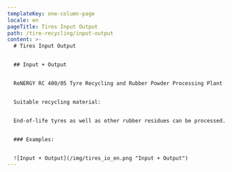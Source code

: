 ```yaml
---
templateKey: one-column-page
locale: en
pageTitle: Tires Input Output
path: /tire-recycling/input-output
content: >-
  # Tires Input Output


  ## Input + Output


  ReNERGY RC 400/05 Tyre Recycling and Rubber Powder Processing Plant


  Suitable recycling material:


  End-of-life tyres as well as other rubber residues can be processed. The material can consist of homogeneous or mixed rubber with and without reinforcements.


  ### Examples:


  ![Input + Output](/img/tires_io_en.png "Input + Output")
---
```

